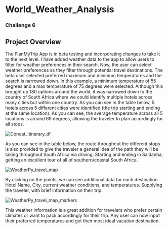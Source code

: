 # World_Weather_Analysis
### Challenge 6
## Project Overview
The PlanMyTrip App is in beta testing and incorporating changes to take it to the next level. I have added weather data to the app to allow users to filter for weather preferences in their search. Now, the user can select weather preferences as they filter through potential travel destinations. The beta user selected preferred maximum and minimum temperatures and the search is narrowed down. In this example, a minimum temperature of 55 degrees and a max temperature of 75 degrees were selected. Although this brought up 180 options around the world, it was narrowed down to the country of South Africa where we could identify multiple hotels across many cities but within one country. As you can see in the table below, 5 hotels across 5 different cities were identified (the trip starting and ending at the same location). As you can see, the average temperature across all 5 locations is around 69 degrees, allowing the traveler to plan accordingly for all stops.

![Concat_itinerary_df](https://user-images.githubusercontent.com/96352625/153786670-afd443c5-2ff4-455e-9868-2d0ce759a5d5.png)

As you can see in the table below, the route throughout the different stops is also provided to give the traveler a general idea of the path they will be taking throughout South Africa via driving. Starting and ending in Saldanha; getting an excellent tour of all of southern/coastal South Africa.

![WeatherPy_travel_map](https://user-images.githubusercontent.com/96352625/153786767-1d2e60bf-d2ad-432c-8a3b-9e6574418bfd.png)

By clicking on the points, we can see additional data for each destination. Hotel Name, City, current weather conditions, and temperatures. Supplying the traveler, with brief information on their trip.

![WeatherPy_travel_map_markers](https://user-images.githubusercontent.com/96352625/153787013-495fc3e0-2a61-4ba5-ac1b-8b654d074528.png)

This weather information is a great addition for travelers who prefer certain climates or want to pack accordingly for their trip. Any user can now input their preferred temperatures and get their most ideal vacation destination.
